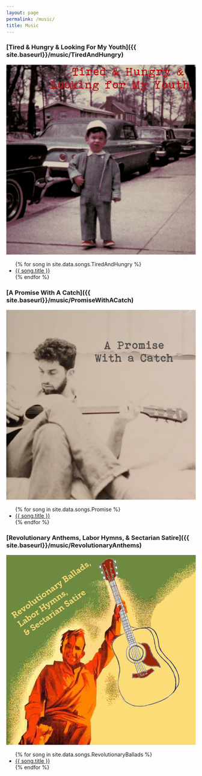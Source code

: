 ```yaml
---
layout: page
permalink: /music/
title: Music
---
```


### [Tired & Hungry & Looking For My Youth]({{ site.baseurl}}/music/TiredAndHungry)

![](TiredAndHungry.png)

<ul>
{% for song in site.data.songs.TiredAndHungry %}<li><a href="{{ site.baseurl}}/music/{{ song.file }}">{{ song.title }}</a></li>{% endfor %}
</ul>

### [A Promise With A Catch]({{ site.baseurl}}/music/PromiseWithACatch)

![](Promise.png)

<ul>
{% for song in site.data.songs.Promise %}<li><a href="{{ site.baseurl}}/music/{{ song.file }}">{{ song.title }}</a></li>{% endfor %}
</ul>

### [Revolutionary Anthems, Labor Hymns, & Sectarian Satire]({{ site.baseurl}}/music/RevolutionaryAnthems)

![](RevolutionaryBallads.png)

<ul>
{% for song in site.data.songs.RevolutionaryBallads %}<li><a href="{{ site.baseurl}}/music/{{ song.file }}">{{ song.title }}</a></li>{% endfor %}
</ul>

